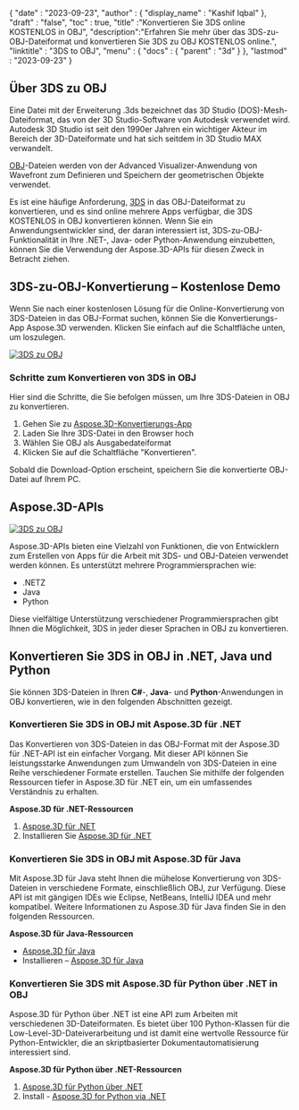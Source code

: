 {
  "date" : "2023-09-23",
  "author" : {
    "display_name" : "Kashif Iqbal"
},
  "draft" : "false",
  "toc" : true,
  "title" :"Konvertieren Sie 3DS online KOSTENLOS in OBJ",
  "description":"Erfahren Sie mehr über das 3DS-zu-OBJ-Dateiformat und konvertieren Sie 3DS zu OBJ KOSTENLOS online.",
  "linktitle" : "3DS to OBJ",
  "menu" : {
    "docs" : {
      "parent" : "3d"
}
},
  "lastmod" : "2023-09-23"
}

## Über 3DS zu OBJ

Eine Datei mit der Erweiterung .3ds bezeichnet das 3D Studio (DOS)-Mesh-Dateiformat, das von der 3D Studio-Software von Autodesk verwendet wird. Autodesk 3D Studio ist seit den 1990er Jahren ein wichtiger Akteur im Bereich der 3D-Dateiformate und hat sich seitdem in 3D Studio MAX verwandelt.

[OBJ](/3d/obj/)-Dateien werden von der Advanced Visualizer-Anwendung von Wavefront zum Definieren und Speichern der geometrischen Objekte verwendet.

Es ist eine häufige Anforderung, [3DS](/3d/3ds/) in das OBJ-Dateiformat zu konvertieren, und es sind online mehrere Apps verfügbar, die 3DS KOSTENLOS in OBJ konvertieren können. Wenn Sie ein Anwendungsentwickler sind, der daran interessiert ist, 3DS-zu-OBJ-Funktionalität in Ihre .NET-, Java- oder Python-Anwendung einzubetten, können Sie die Verwendung der Aspose.3D-APIs für diesen Zweck in Betracht ziehen.

## 3DS-zu-OBJ-Konvertierung – Kostenlose Demo

Wenn Sie nach einer kostenlosen Lösung für die Online-Konvertierung von 3DS-Dateien in das OBJ-Format suchen, können Sie die Konvertierungs-App Aspose.3D verwenden. Klicken Sie einfach auf die Schaltfläche unten, um loszulegen.

[![3DS zu OBJ](../3ds-to-obj.png)](https://products.aspose.app/3d/conversion/)

### Schritte zum Konvertieren von 3DS in OBJ

Hier sind die Schritte, die Sie befolgen müssen, um Ihre 3DS-Dateien in OBJ zu konvertieren.

1. Gehen Sie zu [Aspose.3D-Konvertierungs-App](https://products.aspose.app/3d/conversion/)
1. Laden Sie Ihre 3DS-Datei in den Browser hoch
1. Wählen Sie OBJ als Ausgabedateiformat
1. Klicken Sie auf die Schaltfläche "Konvertieren".

Sobald die Download-Option erscheint, speichern Sie die konvertierte OBJ-Datei auf Ihrem PC.

## Aspose.3D-APIs

[![3DS zu OBJ](../try-aspose-3d.png)](https://products.aspose.com/3d/)

Aspose.3D-APIs bieten eine Vielzahl von Funktionen, die von Entwicklern zum Erstellen von Apps für die Arbeit mit 3DS- und OBJ-Dateien verwendet werden können. Es unterstützt mehrere Programmiersprachen wie:

* .NETZ
* Java
* Python

Diese vielfältige Unterstützung verschiedener Programmiersprachen gibt Ihnen die Möglichkeit, 3DS in jeder dieser Sprachen in OBJ zu konvertieren.

## Konvertieren Sie 3DS in OBJ in .NET, Java und Python

Sie können 3DS-Dateien in Ihren **C#**-, **Java**- und **Python**-Anwendungen in OBJ konvertieren, wie in den folgenden Abschnitten gezeigt.

### Konvertieren Sie 3DS in OBJ mit Aspose.3D für .NET

Das Konvertieren von 3DS-Dateien in das OBJ-Format mit der Aspose.3D für .NET-API ist ein einfacher Vorgang. Mit dieser API können Sie leistungsstarke Anwendungen zum Umwandeln von 3DS-Dateien in eine Reihe verschiedener Formate erstellen. Tauchen Sie mithilfe der folgenden Ressourcen tiefer in Aspose.3D für .NET ein, um ein umfassendes Verständnis zu erhalten.

**Aspose.3D für .NET-Ressourcen**

1. [Aspose.3D für .NET](https://products.aspose.com/3d/net/)
1. Installieren Sie [Aspose.3D für .NET](https://docs.aspose.com/3d/net/installation/)

### Konvertieren Sie 3DS in OBJ mit Aspose.3D für Java

Mit Aspose.3D für Java steht Ihnen die mühelose Konvertierung von 3DS-Dateien in verschiedene Formate, einschließlich OBJ, zur Verfügung. Diese API ist mit gängigen IDEs wie Eclipse, NetBeans, IntelliJ IDEA und mehr kompatibel. Weitere Informationen zu Aspose.3D für Java finden Sie in den folgenden Ressourcen.

**Aspose.3D für Java-Ressourcen**

* [Aspose.3D für Java](https://products.aspose.com/3d/java/)
* Installieren – [Aspose.3D für Java](https://docs.aspose.com/3d/java/installation/)

### Konvertieren Sie 3DS mit Aspose.3D für Python über .NET in OBJ

Aspose.3D für Python über .NET ist eine API zum Arbeiten mit verschiedenen 3D-Dateiformaten. Es bietet über 100 Python-Klassen für die Low-Level-3D-Dateiverarbeitung und ist damit eine wertvolle Ressource für Python-Entwickler, die an skriptbasierter Dokumentautomatisierung interessiert sind.

**Aspose.3D für Python über .NET-Ressourcen**

1. [Aspose.3D für Python über .NET](https://products.aspose.com/3d/python-net/)
1. Install - [Aspose.3D for Python via .NET](https://releases.aspose.com/3d/python-net/)
